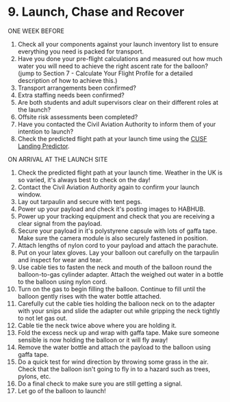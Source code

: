 # 9. Launch, Chase and Recover

ONE WEEK BEFORE

1. Check all your components against your launch inventory list to ensure everything you need is packed for transport.
2. Have you done your pre-flight calculations and measured out how much water you will need to achieve the right ascent rate for the balloon? (jump to Section 7 - Calculate Your Flight Profile for a detailed description of how to achieve this.)
2. Transport arrangements been confirmed?
3. Extra staffing needs been confirmed?
4. Are both students and adult supervisors clear on their different roles at the launch?
5. Offsite risk assessments been completed?
6. Have you contacted the Civil Aviation Authority to inform them of your intention to launch?
7. Check the predicted flight path at your launch time using the [CUSF Landing Predictor](http://predict.habhub.org/).

ON ARRIVAL AT THE LAUNCH SITE

1. Check the predicted flight path at your launch time. Weather in the UK is so varied, it's always best to check on the day!
2. Contact the Civil Aviation Authority again to confirm your launch window.
3. Lay out tarpaulin and secure with tent pegs.
4. Power up your payload and check it's posting images to HABHUB.
5. Power up your tracking equipment and check that you are receiving a clear signal from the payload.
6. Secure your payload in it's polystyrene capsule with lots of gaffa tape. Make sure the camera module is also securely fastened in position.
7. Attach lengths of nylon cord to your payload and attach the parachute.
8. Put on your latex gloves. Lay your balloon out carefully on the tarpaulin and inspect for wear and tear.
9. Use cable ties to fasten the neck and mouth of the balloon round the balloon-to-gas cylinder adapter. Attach the weighed out water in a bottle to the balloon using nylon cord.
10. Turn on the gas to begin filling the balloon. Continue to fill until the balloon gently rises with the water bottle attached.
11. Carefully cut the cable ties holding the balloon neck on to the adapter with your snips and slide the adapter out while gripping the neck tightly to not let gas out. 
12. Cable tie the neck twice above where you are holding it. 
13. Fold the excess neck up and wrap with gaffa tape. Make sure someone sensible is now holding the balloon or it will fly away!
14. Remove the water bottle and attach the payload to the balloon using gaffa tape.
15. Do a quick test for wind direction by throwing some grass in the air. Check that the balloon isn't going to fly in to a hazard such as trees, pylons, etc.
16. Do a final check to make sure you are still getting a signal.
17. Let go of the balloon to launch!

